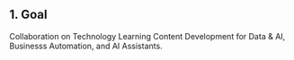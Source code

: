 
## 1. Goal
Collaboration on Technology Learning Content Development for Data & AI, Businesss Automation, and AI Assistants.
